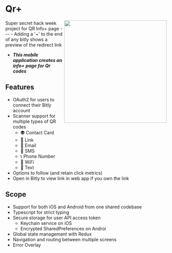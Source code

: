# Qr+ 
<img src='https://user-images.githubusercontent.com/64287087/161136864-c150d2c0-b825-4791-9825-3fa6616eb49f.PNG' align="right" width='320px'/>
Super secret hack week project for QR Info+ page
---
- Adding a '+' to the end of any bitly shows a preview of the redirect link

- ***This mobile application creates an info+ page for Qr codes***

Features
---
- OAuth2 for users to connect their Bitly account
- Scanner support for multiple types of QR codes
 	- 👽 Contact Card 
	- 🔗 Link 
 	- 📧 Email
	- 📱 SMS
	- 📞 Phone Number
	- 📶 WiFi
  - 📝 Text
- Options to follow (and retain click metrics)
- Open in Bitly to view link in web app if you own the link

Scope
---
- Support for both iOS and Android from one shared codebase
- Typescript for strict typing
- Secure storage for user API access token
	- Keychain service on iOS
	- Encrypted SharedPreferences on Androi
- Global state management with Redux
- Navigation and routing between multiple screens
- Error Overlay



